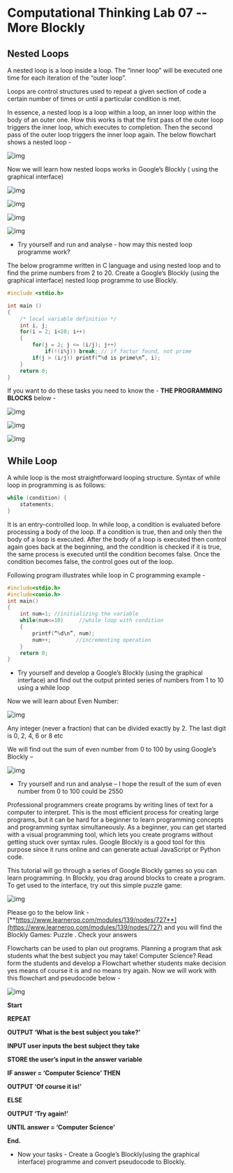 # Computational Thinking Lab 07 -- More Blockly 

## Nested Loops

A nested loop is a loop inside a loop. The “inner loop” will be executed one time for each iteration of the “outer loop”. 

Loops are control structures used to repeat a given section of code a certain number of times or until a particular condition is met.

In essence, a nested loop is a loop within a loop, an inner loop within the body of an outer one. How this works is that the first pass of the outer loop triggers the inner loop, which executes to completion. Then the second pass of the outer loop triggers the inner loop again. The below flowchart shows a nested loop - 

![img](clip_image002.jpg)

Now we will learn how nested loops works in Google’s Blockly ( using the graphical interface) 

![img](clip_image004.jpg)

![img](clip_image006.jpg)

![img](clip_image008.jpg)

 

![img](clip_image010.jpg)

- Try yourself and run and analyse - how may this nested loop programme work?

The below programme written in C language and using nested loop and to find the prime numbers from 2 to 20. Create a Google’s Blockly (using the graphical interface) nested loop programme to use Blockly.

```c
#include <stdio.h>

int main () 
{
    /* local variable definition */
    int i, j;
    for(i = 2; i<20; i++) 
    {
        for(j = 2; j <= (i/j); j++) 
            if(!(i%j)) break; // if factor found, not prime
        if(j > (i/j)) printf(“%d is prime\n”, i);
    }
    return 0;
}
```

If you want to do these tasks you need to know the - **THE PROGRAMMING BLOCKS** below - 

![img](clip_image012.jpg)

![img](clip_image014.jpg)

![img](clip_image016.jpg)

## While Loop

A while loop is the most straightforward looping structure. Syntax of while loop in programming is as follows:

```c
while (condition) {
	statements;
}
```

It is an entry-controlled loop. In while loop, a condition is evaluated before processing a body of the loop. If a condition is true, then and only then the body of a loop is executed. After the body of a loop is executed then control again goes back at the beginning, and the condition is checked if it is true, the same process is executed until the condition becomes false. Once the condition becomes false, the control goes out of the loop.

Following program illustrates while loop in C programming example - 

```c
#include<stdio.h>
#include<conio.h>
int main()
{
    int num=1; //initializing the variable
    while(num<=10)     //while loop with condition
    {
        printf(“%d\n”, num);
        num++;        //incrementing operation
    }
    return 0;
}
```

- Try yourself and develop a Google’s Blockly (using the graphical interface) and find out the output printed series of numbers from 1 to 10 using a while loop

Now we will learn about Even Number: 

![img](clip_image018.jpg)

Any integer (never a fraction) that can be divided exactly by 2. The last digit is 0, 2, 4, 6 or 8 etc    

We will find out the sum of even number from 0 to 100 by using Google’s Blockly – 

![img](clip_image020.jpg)

- Try yourself and run and analyse – I hope the result of the sum of even number from 0 to 100 could be 2550 

Professional programmers create programs by writing lines of text for a computer to interpret. This is the most efficient process for creating large programs, but it can be hard for a beginner to learn programming concepts and programming syntax simultaneously. As a beginner, you can get started with a visual programming tool, which lets you create programs without getting stuck over syntax rules. Google Blockly is a good tool for this purpose since it runs online and can generate actual JavaScript or Python code.

This tutorial will go through a series of Google Blockly games so you can learn programming. In Blockly, you drag around blocks to create a program. To get used to the interface, try out this simple puzzle game:

 

![img](clip_image022.jpg)

Please go to the below link - [**https://www.learneroo.com/modules/139/nodes/727**](https://www.learneroo.com/modules/139/nodes/727) and you will find the Blockly Games: Puzzle . Check your answers

Flowcharts can be used to plan out programs. Planning a program that ask students what the best subject you may take! Computer Science? Read form the students and develop a Flowchart whether students make decision yes means of course it is and no means try again. Now we will work with this flowchart and pseudocode below - 

 

![img](clip_image024.jpg)

**Start**

**REPEAT** 

**OUTPUT ‘What is the best subject you take?’** 

**INPUT user inputs the best subject they take** 

**STORE the user’s input in the answer variable**

**IF answer = ‘Computer Science’ THEN** 

**OUTPUT ‘Of course it is!’** 

**ELSE** 

**OUTPUT ‘Try again!’**

**UNTIL answer = ‘Computer Science’**

**End.**  

- Now your tasks - Create a Google’s Blockly(using the graphical interface)  programme and convert pseudocode to Blockly. 